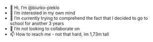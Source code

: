 - 👋 Hi, I’m @biurko-pieklo
- 👀 I’m interested in my own mind
- 🌱 I’m currently trying to comprehend the fact that I decided to go to school for another 3 years
- 💞️ I’m not looking to collaborate on
- 📫 How to reach me - not that hard, im 1,73m tall

<!---
biurko-pieklo/biurko-pieklo is a ✨ special ✨ repository because its `README.md` (this file) appears on your GitHub profile.
You can click the Preview link to take a look at your changes.
--->
